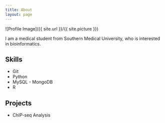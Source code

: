 ```yaml
---
title: About
layout: page
---
```

![Profile Image]({{ site.url }}/{{ site.picture }})

<p>I am a medical student from Southern Medical University, who is interested in bioinformatics.</p>

<h2>Skills</h2>

<ul class="skill-list">
	<li>Git</li>
	<li>Python</li>
	<li>MySQL - MongoDB</li>
	<li>R</li>
</ul>

<h2>Projects</h2>

<ul>
	<li>ChIP-seq Analysis</li>
</ul>
